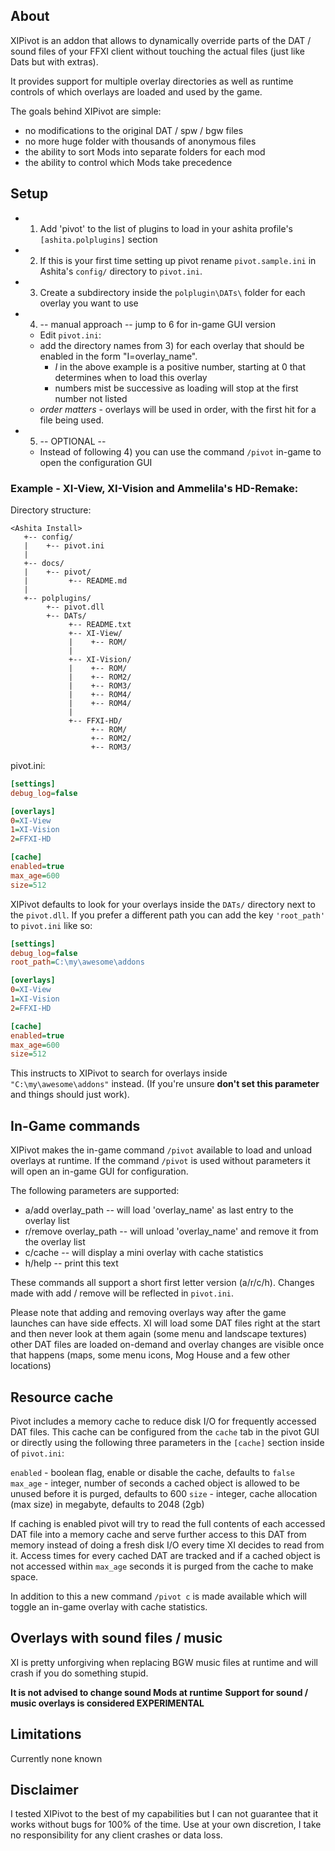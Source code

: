 ## About

XIPivot is an addon that allows to dynamically override parts of the DAT / sound files
of your FFXI client without touching the actual files (just like Dats but with extras).

It provides support for multiple overlay directories as well as runtime controls
of which overlays are loaded and used by the game.

The goals behind XIPivot are simple:

- no modifications to the original DAT / spw / bgw files
- no more huge folder with thousands of anonymous files
- the ability to sort Mods into separate folders for each mod
- the ability to control which Mods take precedence

## Setup

- 1) Add 'pivot' to the list of plugins to load in your ashita profile's `[ashita.polplugins]` section
- 2) If this is your first time setting up pivot rename `pivot.sample.ini` in Ashita's `config/` directory to `pivot.ini`.
- 3) Create a subdirectory inside the `polplugin\DATs\` folder for each overlay you want to use
- 4) -- manual approach -- jump to 6 for in-game GUI version
   - Edit `pivot.ini`:
   - add the directory names from 3) for each overlay that should be enabled in the form "I=overlay_name".
     - _I_ in the above example is a positive number, starting at 0 that determines when to load this overlay
     - numbers mist be successive as loading will stop at the first number not listed
   - *order matters* - overlays will be used in order, with the first hit for a file being used.
- 5) -- OPTIONAL --
   - Instead of following 4) you can use the command `/pivot` in-game to open the configuration GUI

### Example - XI-View, XI-Vision and Ammelila's HD-Remake:

Directory structure:

```
<Ashita Install>
   +-- config/
   |    +-- pivot.ini
   |
   +-- docs/
   |    +-- pivot/
   |         +-- README.md
   |
   +-- polplugins/
        +-- pivot.dll
        +-- DATs/
             +-- README.txt
             +-- XI-View/
             |    +-- ROM/
             |
             +-- XI-Vision/
             |    +-- ROM/
             |    +-- ROM2/
             |    +-- ROM3/
             |    +-- ROM4/
             |    +-- ROM4/
             |
             +-- FFXI-HD/
                  +-- ROM/
                  +-- ROM2/
                  +-- ROM3/
```

pivot.ini:

```ini
[settings]
debug_log=false

[overlays]
0=XI-View
1=XI-Vision
2=FFXI-HD

[cache]
enabled=true
max_age=600
size=512
```

XIPivot defaults to look for your overlays inside the `DATs/` directory next to the `pivot.dll`.
If you prefer a different path you can add the key `'root_path'` to `pivot.ini` like so:

```ini
[settings]
debug_log=false
root_path=C:\my\awesome\addons

[overlays]
0=XI-View
1=XI-Vision
2=FFXI-HD

[cache]
enabled=true
max_age=600
size=512
```

This instructs to XIPivot to search for overlays inside `"C:\my\awesome\addons"` instead.
(If you're unsure **don't set this parameter** and things should just work).

## In-Game commands

XIPivot makes the in-game command `/pivot` available to load and unload overlays at runtime.
If the command `/pivot` is used without parameters it will open an in-game GUI for configuration.

The following parameters are supported:

- a/add overlay_path     -- will load 'overlay_name' as last entry to the overlay list
- r/remove overlay_path  -- will unload 'overlay_name' and remove it from the overlay list
- c/cache                -- will display a mini overlay with cache statistics
- h/help                 -- print this text

These commands all support a short first letter version (a/r/c/h).
Changes made with add / remove will be reflected in `pivot.ini`.


Please note that adding and removing overlays way after the game launches can have side effects.
XI will load some DAT files right at the start and then never look at them again (some menu and landscape textures)
other DAT files are loaded on-demand and overlay changes are visible once that happens (maps, some menu icons, Mog House and a few other locations)

## Resource cache

Pivot includes a memory cache to reduce disk I/O for frequently accessed DAT files.
This cache can be configured from the `cache` tab in the pivot GUI or directly using the following three parameters in the `[cache]` section inside of `pivot.ini`:

`enabled` - boolean flag, enable or disable the cache, defaults to `false`
`max_age` - integer, number of seconds a cached object is allowed to be unused before it is purged, defaults to 600
`size`    - integer, cache allocation (max size) in megabyte, defaults to 2048 (2gb)

If caching is enabled pivot will try to read the full contents of each accessed DAT file into a memory cache and serve further access to this DAT from memory instead of doing a fresh disk I/O every time XI decides to read from it.
Access times for every cached DAT are tracked and if a cached object is not accessed within `max_age` seconds it is purged from the cache to make space.

In addition to this a new command `/pivot c` is made available which will toggle an in-game overlay with cache statistics.

## Overlays with sound files / music

XI is pretty unforgiving when replacing BGW music files at runtime and will crash if you do something stupid.

**It is not advised to change sound Mods at runtime**
**Support for sound / music overlays is considered EXPERIMENTAL**

## Limitations

Currently none known

## Disclaimer

I tested XIPivot to the best of my capabilities but I can not guarantee that it works without bugs for 100% of the time.
Use at your own discretion, I take no responsibility for any client crashes or data loss.

